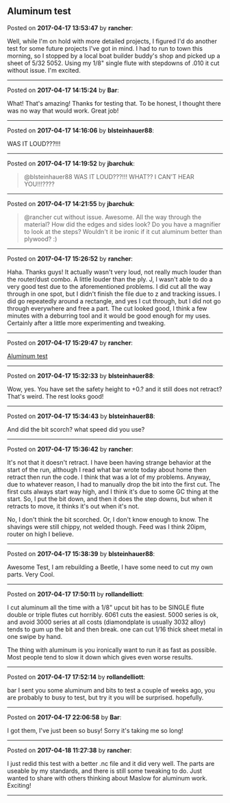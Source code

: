 ## Aluminum test
Posted on **2017-04-17 13:53:47** by **rancher**:

Well, while I'm on hold with more detailed projects, I figured I'd do another test for some future projects I've got in mind.  I had to run to town this morning, so I stopped by a local boat builder buddy's shop and picked up a sheet of 5/32 5052.  Using my 1/8" single flute with stepdowns of .010 it cut without issue.  I'm excited.

---

Posted on **2017-04-17 14:15:24** by **Bar**:

What! That's amazing! Thanks for testing that. To be honest, I thought there was no way that would work. Great job!

---

Posted on **2017-04-17 14:16:06** by **blsteinhauer88**:

WAS IT LOUD?&quest;?!!!

---

Posted on **2017-04-17 14:19:52** by **jbarchuk**:

> @blsteinhauer88
> WAS IT LOUD?&quest;?!!!
WHAT?&quest; I CAN'T HEAR YOU!!!?&quest;?&quest;

---

Posted on **2017-04-17 14:21:55** by **jbarchuk**:

> @rancher
> cut without issue.
Awesome. All the way through the material? How did the edges and sides look? Do you have a magnifier to look at the steps? Wouldn't it be ironic if it cut aluminum better than plywood? :)

---

Posted on **2017-04-17 15:26:52** by **rancher**:

Haha.  Thanks guys!  It actually wasn't very loud, not really much louder than the router/dust combo.  A little louder than the ply.  J, I wasn't able to do a very good test due to the aforementioned problems.  I did cut all the way through in one spot, but I didn't finish the file due to z and tracking issues.  I did go repeatedly around a rectangle, and yes I cut through, but I did not go through everywhere and free a part.  The cut looked good, I think a few minutes with a deburring tool and it would be good enough for my uses.  Certainly after a little more experimenting and tweaking.

---

Posted on **2017-04-17 15:29:47** by **rancher**:

[Aluminum test](//muut.com/u/maslowcnc/s2/:maslowcnc:nlTU:aluminumtest.jpg.jpg)

---

Posted on **2017-04-17 15:32:33** by **blsteinhauer88**:

Wow, yes.  You have set the safety height to +0.? and it still does not retract?  That's weird.  The rest looks good!

---

Posted on **2017-04-17 15:34:43** by **blsteinhauer88**:

And did the bit scorch?  what speed did you use?

---

Posted on **2017-04-17 15:36:42** by **rancher**:

It's not that it doesn't retract.  I have been having strange behavior at the start of the run, although I read what bar wrote today about home then retract then run the code.  I think that was a lot of my problems.  Anyway, due to whatever reason, I had to manually drop the bit into the first cut.  The first cuts always start way high, and I think it's due to some GC thing at the start.  So, I put the bit down, and then it does the step downs, but when it retracts to move, it thinks it's out when it's not.

No, I don't think the bit scorched.  Or, I don't know enough to know.  The shavings were still chippy, not welded though.  Feed was I think 20ipm, router on high I believe.

---

Posted on **2017-04-17 15:38:39** by **blsteinhauer88**:

Awesome Test, I am rebuilding a Beetle, I have some need to cut my own parts.  Very Cool.

---

Posted on **2017-04-17 17:50:11** by **rollandelliott**:

I cut aluminum all the time with a 1/8" upcut bit has to be SINGLE flute 
double or triple flutes  cut horribly. 
6061 cuts the easiest. 5000 series is ok, and avoid 3000 series at all costs (diamondplate is usually 3032 alloy) tends to gum up the bit and then break. 
one can cut 1/16 thick sheet metal in one swipe by hand. 

The thing with aluminum is you ironically want to run it as fast as possible. Most people tend to slow it down which gives even worse results.

---

Posted on **2017-04-17 17:52:14** by **rollandelliott**:

bar I sent you some aluminum and bits to test a couple of weeks ago, you are probably to busy to test, but try it you will be surprised.
hopefully.

---

Posted on **2017-04-17 22:06:58** by **Bar**:

I got them, I've just been so busy! Sorry it's taking me so long!

---

Posted on **2017-04-18 11:27:38** by **rancher**:

I just redid this test with a better .nc file and it did very well.  The parts are useable by my standards, and there is still some tweaking to do.  Just wanted to share with others thinking about Maslow for aluminum work.   Exciting!

---

